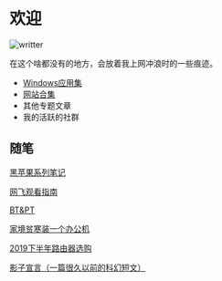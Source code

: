 # 欢迎
![writter](https://img.shields.io/badge/%E4%BD%9C%E8%80%85-zwiss%20cai-brightgreen)

在这个啥都没有的地方，会放着我上网冲浪时的一些痕迹。

* [Windows应用集](articles/applist.md)
* [网站合集](articles/websites.md)
* 其他专题文章
* 我的活跃的社群

## 随笔
[黑苹果系列笔记](articles/hackintosh.md)

[网飞观看指南](articles/Netflix.md)

[BT&PT](articles/BTPT.md)

[家境贫寒装一个办公机](articles/PCbuild2020A.md)

[2019下半年路由器选购](articles/Router2019.md)

[影子宣言（一篇很久以前的科幻短文）](articles/20140628.md)

